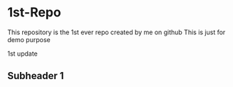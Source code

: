 # 1st-Repo

This repository is the 1st ever repo created by me on github 
This is just for demo purpose

1st update

## Subheader 1